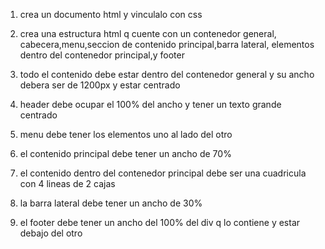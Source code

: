 1. crea un documento html y vinculalo con css
2. crea una estructura html q cuente con un contenedor general, cabecera,menu,seccion de contenido principal,barra lateral, elementos dentro del contenedor principal,y footer

3. todo el contenido debe estar dentro del contenedor general y su ancho debera ser de 1200px y estar centrado
4. header debe ocupar el 100% del ancho y tener un texto grande centrado
5. menu debe tener los elementos uno al lado del otro
6. el contenido principal debe tener un ancho de 70%
7. el contenido dentro del contenedor principal debe ser una cuadricula con 4 lineas de 2 cajas
8. la barra lateral debe tener un ancho de 30%
9. el footer debe tener un ancho del 100% del div q lo contiene y estar debajo del otro

